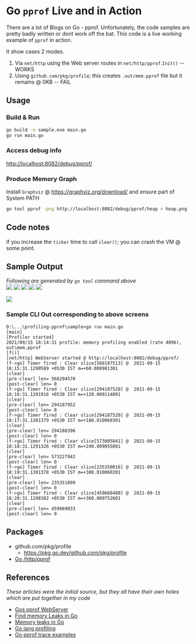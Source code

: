 # Go `pprof` Live and in Action

There are a lot of Blogs on Go - pprof. Unfortunately, the code samples are pretty badly written or dont work off the bat. This code is a live working example of `pprof` in action.

It show cases 2 modes.
1. Via `net/http` using the Web server routes in `net/http/pprof`.`Init()` -- WORKS
1. Using `github.com/pkg/profile`; this creates `.out/mem.pprof` file but it remains @ 0KB -- FAIL

## Usage

### Build & Run
```sh
go build -o sample.exe main.go
go run main.go
```

### Access debug info
[http://localhost:8082/debug/pprof/](http://localhost:8082/debug/pprof/)

### Produce Memory Graph
Install `Graphviz` @ https://graphviz.org/download/ and ensure part of System PATH
```sh
go tool pprof -png http://localhost:8082/debug/pprof/heap > heap.png
```

## Code notes
If you increase the `ticker` time to call `clear()`; you can crash the VM @ some point.

## Sample Output

*Following are generated by `go tool` command above*<br />
![](./res/heap3.png)
![](./res/heap4.png)
![](./res/heap5.png)
![](./res/heap6.png)
![](./res/heap7.png)

![](./res/pprof-mem-profiling-working-live.gif)

### Sample CLI Out corresponding to above screens
```log
D:\...\profiling-pprof\sample>go run main.go
[main]
[Profiler started]
2021/09/15 18:14:31 profile: memory profiling enabled (rate 4096), out\mem.pprof
[f()]
[net/http] WebServer started @ http://localhost:8082/debug/pprof/
[f->go] Timer fired : Clear slice[568187513] @  2021-09-15 18:15:31.1290589 +0530 IST m=+60.008981301
[clear]
[pre-clear] len= 568294570
[post-clear] len= 0
[f->go] Timer fired : Clear slice[294187520] @  2021-09-15 18:16:31.1291916 +0530 IST m=+120.009114001
[clear]
[pre-clear] len= 294187952
[post-clear] len= 0
[f->go] Timer fired : Clear slice[294187520] @  2021-09-15 18:17:31.1301379 +0530 IST m=+180.010060301
[clear]
[pre-clear] len= 294188396
[post-clear] len= 0
[f->go] Timer fired : Clear slice[573005841] @  2021-09-15 18:18:31.1291326 +0530 IST m=+240.009055001
[clear]
[pre-clear] len= 573227942
[post-clear] len= 0
[f->go] Timer fired : Clear slice[235350016] @  2021-09-15 18:19:31.1301378 +0530 IST m=+300.010060201
[clear]
[pre-clear] len= 235351899
[post-clear] len= 0
[f->go] Timer fired : Clear slice[459668480] @  2021-09-15 18:20:31.1298302 +0530 IST m=+360.009752601
[clear]
[pre-clear] len= 459669033
[post-clear] len= 0
```

## Packages
* github.com/pkg/profile
	* https://pkg.go.dev/github.com/pkg/profile
* [Go /http/pprof](https://pkg.go.dev/net/http/pprof)

## References
*These articles were the initial source, but they all have their own holes which are put together in my code*
* [Gos pprof WebServer](https://github.com/golang/go/blob/master/src/net/http/pprof/pprof.go)
* [Find memory Leaks in Go](https://tusharsheth.medium.com/how-i-found-memory-leaks-in-the-golang-app-using-pprof-56e5d55363ba)
* [Memory leaks in Go](https://www.freecodecamp.org/news/how-i-investigated-memory-leaks-in-go-using-pprof-on-a-large-codebase-4bec4325e192/)
* [Go lang profiling](https://flaviocopes.com/golang-profiling/)
* [Go pprof trace examples](https://github.com/Raffo/go-pprof-trace-example)